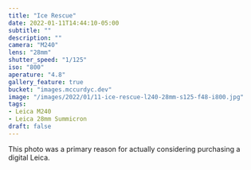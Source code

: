 ```yaml
---
title: "Ice Rescue"
date: 2022-01-11T14:44:10-05:00
subtitle: ""
description: ""
camera: "M240"
lens: "28mm"
shutter_speed: "1/125"
iso: "800"
aperature: "4.8"
gallery_feature: true
bucket: "images.mccurdyc.dev"
image: "/images/2022/01/11-ice-rescue-l240-28mm-s125-f48-i800.jpg"
tags:
- Leica M240
- Leica 28mm Summicron
draft: false
---
```


This photo was a primary reason for actually considering purchasing a digital
Leica.
